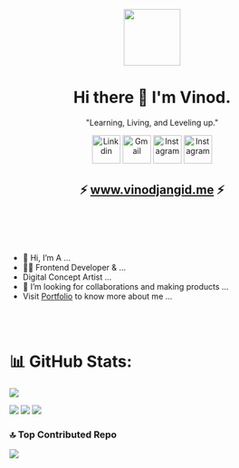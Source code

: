 



<p align="center"><img src="https://github.com/vinodjangid07/vinodjangid07/assets/86096184/1fb06f85-dbb2-414b-937e-26be2f206230" alt="" height="100"></p>


<h1 align="center">Hi there 👋 I'm Vinod.</h1>
<p align="center">"Learning, Living, and Leveling up."</p>

<p align="center">
 <a href="https://www.linkedin.com/in/vinod-jangid-b401111a1/" target="_blank"><img src="https://github.com/vinodjangid07/vinodjangid07/assets/86096184/2282dd88-2225-45aa-992a-bec8fde0e788" alt="Linkdin" height="50"></a>
  <a href="mailto:infovinodjangid@gmail.com" target="_blank"><img src="https://github.com/vinodjangid07/vinodjangid07/assets/86096184/cbe4890a-aac0-465c-ba24-33458e9f8881" alt="Gmail" height="50"></a>
 <a href="https://www.instagram.com/its_.me._vinod/" target="_blank"><img src="https://github.com/vinodjangid07/vinodjangid07/assets/86096184/1de75b52-f87e-4394-975f-755b198d3536" alt="Instagram" height="50"></a>
  <a href="https://uiverse.io/profile/vinodjangid07" target="_blank"><img src="https://github.com/vinodjangid07/vinodjangid07/assets/86096184/b07ceafc-8cc1-4e4d-a5b4-e1846c40f0c2" alt="Instagram" height="50"></a>
</p>




<h2 align="center">
  ⚡ <a href="https://vinodjangid.me" target="_blank">www.vinodjangid.me</a> ⚡
  <br><br>
</h2>
<br>
<br>




<ul>
  <li>👋 Hi, I’m A ...</li>
  <li>👨‍💻 Frontend Developer & ...</li>
  <li>Digital Concept Artist ...</li>
  <li>💞️ I’m looking for collaborations and making products ...</li>
  <li>Visit  <a href="https://vinodjangid.me/" target="_blank">Portfolio</a> to know more about me ...</li>
</ul>
<br>
<br>

# 📊 GitHub Stats:


![](https://komarev.com/ghpvc/?username=your-github-vinodjangid07&color=blueviolet)


 ![](https://github-readme-stats.vercel.app/api?username=vinodjangid07&theme=dark&hide_border=false&include_all_commits=true&count_private=false)
![](https://github-readme-streak-stats.herokuapp.com/?user=vinodjangid07&theme=dark&hide_border=false)
![](https://github-readme-stats.vercel.app/api/top-langs/?username=vinodjangid07&theme=dark&hide_border=false&include_all_commits=true&count_private=false&layout=compact)

### 🔝 Top Contributed Repo
![](https://github-contributor-stats.vercel.app/api?username=vinodjangid07&limit=5&theme=dracula&combine_all_yearly_contributions=true)


<!-- Proudly created with GPRM ( https://gprm.itsvg.in ) -->
